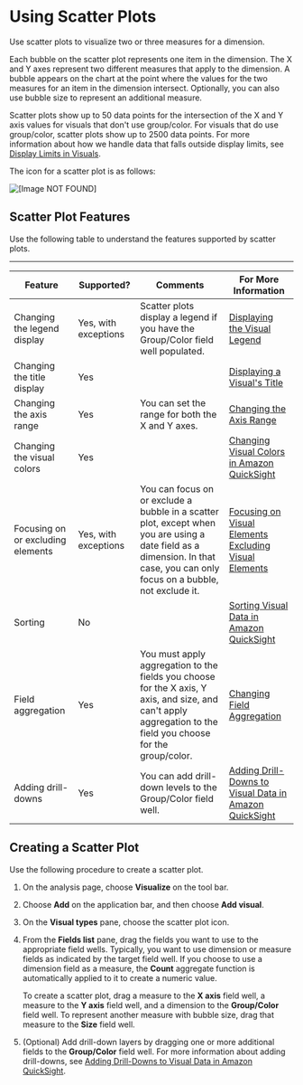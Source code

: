 # Using Scatter Plots<a name="scatter-plot"></a>

Use scatter plots to visualize two or three measures for a dimension\.

Each bubble on the scatter plot represents one item in the dimension\. The X and Y axes represent two different measures that apply to the dimension\. A bubble appears on the chart at the point where the values for the two measures for an item in the dimension intersect\. Optionally, you can also use bubble size to represent an additional measure\. 

Scatter plots show up to 50 data points for the intersection of the X and Y axis values for visuals that don't use group/color\. For visuals that do use group/color, scatter plots show up to 2500 data points\. For more information about how we handle data that falls outside display limits, see [Display Limits in Visuals](working-with-visual-types.md#display-limits)\.

The icon for a scatter plot is as follows:

![\[Image NOT FOUND\]](http://docs.aws.amazon.com/quicksight/latest/user/images/scatter-plot.png)

## Scatter Plot Features<a name="scatter-plot-features"></a>

Use the following table to understand the features supported by scatter plots\.


****  

| Feature | Supported? | Comments | For More Information | 
| --- | --- | --- | --- | 
| Changing the legend display | Yes, with exceptions | Scatter plots display a legend if you have the Group/Color field well populated\.  | [Displaying the Visual Legend](formatting-a-visual.md#displaying-the-visual-legend) | 
| Changing the title display | Yes |  | [Displaying a Visual's Title](formatting-a-visual.md#displaying-visual-title) | 
| Changing the axis range | Yes | You can set the range for both the X and Y axes\. | [Changing the Axis Range](formatting-a-visual.md#changing-axis-range) | 
| Changing the visual colors | Yes |  | [Changing Visual Colors in Amazon QuickSight](changing-visual-colors.md) | 
| Focusing on or excluding elements | Yes, with exceptions | You can focus on or exclude a bubble in a scatter plot, except when you are using a date field as a dimension\. In that case, you can only focus on a bubble, not exclude it\. |  [Focusing on Visual Elements](focusing-on-visual-elements.md) [Excluding Visual Elements](excluding-visual-elements.md) | 
| Sorting | No |  | [Sorting Visual Data in Amazon QuickSight](sorting-visual-data.md) | 
| Field aggregation | Yes | You must apply aggregation to the fields you choose for the X axis, Y axis, and size, and can't apply aggregation to the field you choose for the group/color\. | [Changing Field Aggregation](changing-field-aggregation.md) | 
| Adding drill\-downs | Yes | You can add drill\-down levels to the Group/Color field well\. | [Adding Drill\-Downs to Visual Data in Amazon QuickSight](adding-drill-downs.md) | 

## Creating a Scatter Plot<a name="create-scatter-plot"></a>

Use the following procedure to create a scatter plot\.

1. On the analysis page, choose **Visualize** on the tool bar\.

1. Choose **Add** on the application bar, and then choose **Add visual**\.

1. On the **Visual types** pane, choose the scatter plot icon\.

1. From the **Fields list** pane, drag the fields you want to use to the appropriate field wells\. Typically, you want to use dimension or measure fields as indicated by the target field well\. If you choose to use a dimension field as a measure, the **Count** aggregate function is automatically applied to it to create a numeric value\.

   To create a scatter plot, drag a measure to the **X axis** field well, a measure to the **Y axis** field well, and a dimension to the **Group/Color** field well\. To represent another measure with bubble size, drag that measure to the **Size** field well\.

1. \(Optional\) Add drill\-down layers by dragging one or more additional fields to the **Group/Color** field well\. For more information about adding drill\-downs, see [Adding Drill\-Downs to Visual Data in Amazon QuickSight](adding-drill-downs.md)\. 